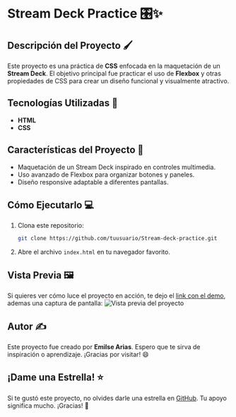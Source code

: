 # Stream Deck Practice 🎛️✨

## Descripción del Proyecto 🖌️
Este proyecto es una práctica de **CSS** enfocada en la maquetación de un **Stream Deck**. El objetivo principal fue practicar el uso de **Flexbox** y otras propiedades de CSS para crear un diseño funcional y visualmente atractivo.

## Tecnologías Utilizadas 🚀
- **HTML**
- **CSS**

## Características del Proyecto 🌟
- Maquetación de un Stream Deck inspirado en controles multimedia.
- Uso avanzado de Flexbox para organizar botones y paneles.
- Diseño responsive adaptable a diferentes pantallas.

## Cómo Ejecutarlo 💻
1. Clona este repositorio:
   ```bash
   git clone https://github.com/tuusuario/Stream-deck-practice.git
   ```
2. Abre el archivo `index.html` en tu navegador favorito.

## Vista Previa 🖼️
Si quieres ver cómo luce el proyecto en acción, te dejo el [link con el demo](), ademas una captura de pantalla:
![Vista previa del proyecto](https://via.placeholder.com/800x400.png?text=Captura+de+Pantalla+del+Proyecto)


## Autor ✍️
Este proyecto fue creado por **Emilse Arias**. Espero que te sirva de inspiración o aprendizaje. ¡Gracias por visitar! 😄

## ¡Dame una Estrella! ⭐
Si te gustó este proyecto, no olvides darle una estrella en [GitHub](https://github.com/emiarias/Stream-deck-practice). Tu apoyo significa mucho. ¡Gracias! 🌟

